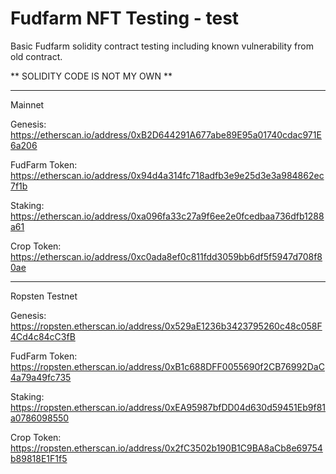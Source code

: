 # Fudfarm NFT Testing - test

Basic Fudfarm solidity contract testing including known vulnerability from old contract.

** SOLIDITY CODE IS NOT MY OWN  **

-------------------------

Mainnet

Genesis: https://etherscan.io/address/0xB2D644291A677abe89E95a01740cdac971E6a206

FudFarm Token: https://etherscan.io/address/0x94d4a314fc718adfb3e9e25d3e3a984862ec7f1b

Staking: https://etherscan.io/address/0xa096fa33c27a9f6ee2e0fcedbaa736dfb1288a61

Crop Token: https://etherscan.io/address/0xc0ada8ef0c811fdd3059bb6df5f5947d708f80ae

--------------------------

Ropsten Testnet

Genesis: https://ropsten.etherscan.io/address/0x529aE1236b3423795260c48c058F4Cd4c84cC3fB

FudFarm Token: https://ropsten.etherscan.io/address/0xB1c688DFF0055690f2CB76992DaC4a79a49fc735

Staking: https://ropsten.etherscan.io/address/0xEA95987bfDD04d630d59451Eb9f81a0786098550

Crop Token: https://ropsten.etherscan.io/address/0x2fC3502b190B1C9BA8aCb8e69754b89818E1F1f5
